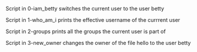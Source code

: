 Script in 0-iam_betty switches the current user to the user betty

Script in 1-who_am_i prints the effective username of the currrent
user

Script in 2-groups prints all the groups the current user is part 
of

Script in 3-new_owner changes the owner of the file hello to the
user betty
